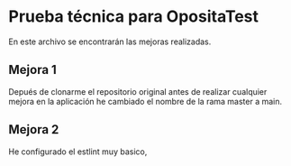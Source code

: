 # Prueba técnica para OpositaTest

En este archivo se encontrarán las mejoras realizadas.

## Mejora 1

Depués de clonarme el repositorio original antes de realizar cualquier mejora en la aplicación he cambiado el nombre de la rama master a main.

## Mejora 2

He configurado el estlint muy basico,
